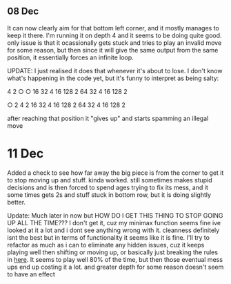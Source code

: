 ## 08 Dec
It can now clearly aim for that bottom left corner, and it mostly manages to keep it there.
I'm running it on depth 4 and it seems to be doing quite good. only issue is that it ocassionally gets stuck and tries to play an invalid move for some reason, but then since it will give the same output from the same position, it essentially forces an infinite loop.

UPDATE:
I just realised it does that whenever it's about to lose. I don't know what's happening in the code yet, but it's funny to interpret as being salty:

 4  2  ○  ○ 
 16  32  4  16 
 128  2  64  32 
 4  16  128  2 


 ○  2  4  2 
 16  32  4  16 
 128  2  64  32 
 4  16  128  2 

after reaching that position it "gives up" and starts spamming an illegal move

# 11 Dec
Added a check to see how far away the big piece is from the corner to get it to stop moving up and stuff. kinda worked. still sometimes makes stupid decisions and is then forced to spend ages trying to fix its mess, and it some times gets 2s and stuff stuck in bottom row, but it is doing slightly better.

Update: Much later in now but HOW DO I GET THIS THING TO STOP GOING UP ALL THE TIME???
I don't get it, cuz my minimax function seems fine ive looked at it a lot and i dont see anything wrong with it. cleanness definitely isnt the best but in terms of functionality it seems like it is fine.   I'll try to refactor as much as i can to eliminate any hidden issues, cuz it keeps playing well then shifting or moving up, or basically just breaking the rules in [here](https://gaming.stackexchange.com/questions/160761/what-is-the-optimal-strategy-for-2048). It seems to play well 80% of the time, but then those eventual mess ups end up costing it a lot. and greater depth for some reason doesn't seem to have an effect